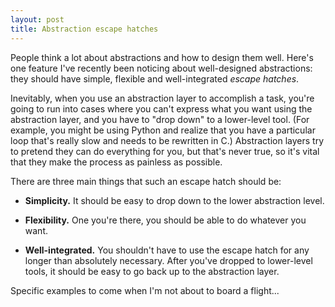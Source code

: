 ```yaml
---
layout: post
title: Abstraction escape hatches
---
```


People think a lot about abstractions and how to design them well. Here's one feature I've recently been noticing about well-designed abstractions: they should have simple, flexible and well-integrated *escape hatches*.

Inevitably, when you use an abstraction layer to accomplish a task, you're going to run into cases where you can't express what you want using the abstraction layer, and you have to "drop down" to a lower-level tool. (For example, you might be using Python and realize that you have a particular loop that's really slow and needs to be rewritten in C.) Abstraction layers try to pretend they can do everything for you, but that's never true, so it's vital that they make the process as painless as possible.

There are three main things that such an escape hatch should be:

- **Simplicity.** It should be easy to drop down to the lower abstraction level.

- **Flexibility.** One you're there, you should be able to do whatever you want.

- **Well-integrated.** You shouldn't have to use the escape hatch for any longer than absolutely necessary. After you've dropped to lower-level tools, it should be easy to go back up to the abstraction layer.

Specific examples to come when I'm not about to board a flight...
